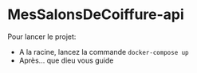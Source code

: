 # MesSalonsDeCoiffure-api

Pour lancer le projet:
- A la racine, lancez la commande ``docker-compose up``
- Après... que dieu vous guide